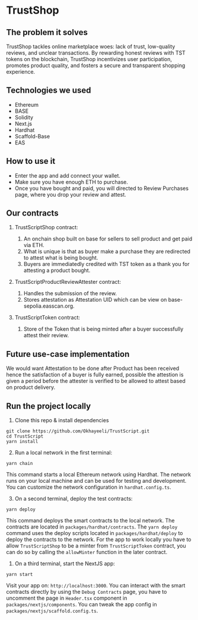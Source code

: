 # TrustShop

## The problem it solves

TrustShop tackles online marketplace woes: lack of trust, low-quality reviews, and unclear transactions. By rewarding honest reviews with TST tokens on the blockchain, TrustShop incentivizes user participation, promotes product quality, and fosters a secure and transparent shopping experience.

## Technologies we used

- Ethereum
- BASE
- Solidity
- Next.js
- Hardhat
- Scaffold-Base
- EAS

## How to use it

- Enter the app and add connect your wallet.
- Make sure you have enough ETH to purchase.
- Once you have bought and paid, you will directed to Review Purchases page, where you drop your review and attest.

## Our contracts

1. TrustScriptShop contract:

   1. An onchain shop built on base for sellers to sell product and get paid via ETH.
   2. What is unique is that as buyer make a purchase they are redirected to attest what is being bought.
   3. Buyers are immediatedly credited with TST token as a thank you for attesting a product bought.

2. TrustScriptProductReviewAttester contract:

   1. Handles the submission of the review.
   2. Stores attestation as Attestation UID which can be view on base-sepolia.easscan.org.

3. TrustScriptToken contract:

   1. Store of the Token that is being minted after a buyer successfully attest their review.

## Future use-case implementation

We would want Attestation to be done after Product has been received hence the satisfaction of a buyer is fully earned, possible the attestion is given a period before the attester is verified to be allowed to attest based on product delivery.

## Run the project locally

1. Clone this repo & install dependencies

```
git clone https://github.com/Okhayeeli/TrustScript.git
cd TrustScript
yarn install
```

2. Run a local network in the first terminal:

```
yarn chain
```

This command starts a local Ethereum network using Hardhat. The network runs on your local machine and can be used for testing and development. You can customize the network configuration in `hardhat.config.ts`.

3. On a second terminal, deploy the test contracts:

```
yarn deploy
```

This command deploys the smart contracts to the local network. The contracts are located in `packages/hardhat/contracts`. The `yarn deploy` command uses the deploy scripts located in `packages/hardhat/deploy` to deploy the contracts to the network. For the app to work locally you have to allow `TrustScriptShop` to be a minter from `TrustScriptToken` contract, you can do so by calling the `allowMinter` function in the later contract.

1. On a third terminal, start the NextJS app:

```
yarn start
```

Visit your app on: `http://localhost:3000`. You can interact with the smart contracts directly by using the `Debug Contracts` page, you have to uncomment the page in `Header.tsx` component in `packages/nextjs/components`. You can tweak the app config in `packages/nextjs/scaffold.config.ts`.
